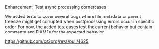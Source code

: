Enhancement: Test async processing cornercases

We added tests to cover several bugs where file metadata or parent treesize might get corrupted when postprocessing errors occur in specific order.
For now, the added test cases test the current behavior but contain comments and FIXMEs for the expected behavior.

https://github.com/cs3org/reva/pull/4625

